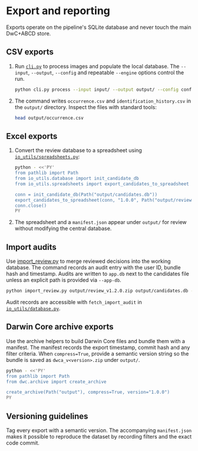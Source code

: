 # Export and reporting

Exports operate on the pipeline's SQLite database and never touch the main DwC+ABCD store.

## CSV exports

1. Run [`cli.py`](../cli.py) to process images and populate the local database. The
   `--input`, `--output`, `--config` and repeatable `--engine` options control the run.

   ```bash
   python cli.py process --input input/ --output output/ --config config/local.toml --engine tesseract
   ```

2. The command writes `occurrence.csv` and `identification_history.csv` in the
   `output/` directory. Inspect the files with standard tools:

   ```bash
   head output/occurrence.csv
   ```

## Excel exports

1. Convert the review database to a spreadsheet using
   [`io_utils/spreadsheets.py`](../io_utils/spreadsheets.py):

   ```bash
   python - <<'PY'
   from pathlib import Path
   from io_utils.database import init_candidate_db
   from io_utils.spreadsheets import export_candidates_to_spreadsheet

   conn = init_candidate_db(Path("output/candidates.db"))
   export_candidates_to_spreadsheet(conn, "1.0.0", Path("output/review.xlsx"))
   conn.close()
   PY
   ```

2. The spreadsheet and a `manifest.json` appear under `output/` for review
   without modifying the central database.

## Import audits

Use [import_review.py](../import_review.py) to merge reviewed decisions into the
working database. The command records an audit entry with the user ID, bundle
hash and timestamp. Audits are written to `app.db` next to the candidates file
unless an explicit path is provided via `--app-db`.

```bash
python import_review.py output/review_v1.2.0.zip output/candidates.db --schema-version 1.2.0 --user alice --app-db output/app.db
```

Audit records are accessible with `fetch_import_audit` in
[`io_utils/database.py`](../io_utils/database.py).

## Darwin Core archive exports

Use the archive helpers to build Darwin Core files and bundle them with a
manifest. The manifest records the export timestamp, commit hash and any filter
criteria. When `compress=True`, provide a semantic version string so the bundle
is saved as `dwca_v<version>.zip` under `output/`.

```bash
python - <<'PY'
from pathlib import Path
from dwc.archive import create_archive

create_archive(Path("output"), compress=True, version="1.0.0")
PY
```

## Versioning guidelines

Tag every export with a semantic version. The accompanying `manifest.json` makes
it possible to reproduce the dataset by recording filters and the exact code
commit.
